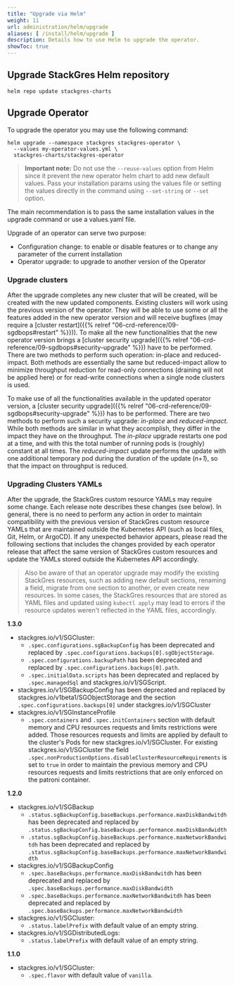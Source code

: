 ```yaml
---
title: "Upgrade via Helm"
weight: 11
url: administration/helm/upgrade
aliases: [ /install/helm/upgrade ]
description: Details how to use Helm to upgrade the operator.
showToc: true
---
```


## Upgrade StackGres Helm repository

```
helm repo update stackgres-charts
```

## Upgrade Operator

To upgrade the operator you may use the following command:

```
helm upgrade --namespace stackgres stackgres-operator \
  --values my-operator-values.yml \
  stackgres-charts/stackgres-operator
```

>**Important note:** Do not use the `--reuse-values` option from Helm since it prevent the new operator helm chart to add new default values. Pass your installation params using the values file or setting the values directly in the command using `--set-string` or `--set` option.

The main recommendation is to pass the same installation values in the upgrade command or use a values.yaml file.

Upgrade of an operator can serve two purpose:

* Configuration change: to enable or disable features or to change any parameter of the current installation
* Operator upgrade: to upgrade to another version of the Operator

### Upgrade clusters

After the upgrade completes any new cluster that will be created, will be created with the new
 updated components.
Existing clusters will work using the previous version of the operator. They will be able to use
 some or all the features added in the new operator version and will receive bugfixes (may require
 a [cluster restart]({{% relref "06-crd-reference/09-sgdbops#restart" %}})). To make all the new
 functionalities that the new operator version brings a
 [cluster security upgrade]({{% relref "06-crd-reference/09-sgdbops#security-upgrade" %}}) have to
 be performed. There are two methods to perform such operation: in-place and reduced-impact.
 Both methods are essentially the same but reduced-impact allow to minimize throughput reduction
 for read-only connections (draining will not be applied here) or for read-write connections when
 a single node clusters is used.

To make use of all the functionalities available in the updated operator version, a [cluster security upgrade]({{% relref "06-crd-reference/09-sgdbops#security-upgrade" %}}) has to be performed.
There are two methods to perform such a security upgrade: *in-place* and *reduced-impact*.
While both methods are similar in what they accomplish, they differ in the impact they have on the throughput.
The *in-place* upgrade restarts one pod at a time, and with this the total number of running pods is (roughly) constant at all times.
The *reduced-impact* update performs the update with one additional temporary pod during the duration of the update (*n+1*), so that the impact on throughput is reduced.

### Upgrading Clusters YAMLs

After the upgrade, the StackGres custom resource YAMLs may require some change.
Each release note describes these changes (see below).
In general, there is no need to perform any action in order to maintain compatibility with the previous version of StackGres custom resource YAMLs that are maintained outside the Kubernetes API (such as local files, Git, Helm, or ArgoCD).
If any unexpected behavior appears, please read the following sections that includes the changes provided by each operator release that affect the same version of StackGres custom resources and update the YAMLs stored outside the Kubernetes API accordingly.

> Also be aware of that an operator upgrade may modify the existing StackGres resources, such as adding new default sections, renaming a field, migrate from one section to another, or even create new resources.
> In some cases, the StackGres resources that are stored as YAML files and updated using `kubectl apply` may lead to errors if the resource updates weren't reflected in the YAML files, accordingly.

**1.3.0**

* stackgres.io/v1/SGCluster:
    * `.spec.configurations.sgBackupConfig` has been deprecated and replaced by `.spec.configurations.backups[0].sgObjectStorage`.
    * `.spec.configurations.backupPath` has been deprecated and replaced by `.spec.configurations.backups[0].path`.
    * `.spec.initialData.scripts` has been deprecated and replaced by `.spec.managedSql` and stackgres.io/v1/SGScript.
* stackgres.io/v1/SGBackupConfig has been deprecated and replaced by stackgres.io/v1beta1/SGObjectStorage and the section `.spec.configurations.backups[0]` under stackgres.io/v1/SGCluster
* stackgres.io/v1/SGInstanceProfile
    * `.spec.containers` and `.spec.initContainers` section with default memory and CPU resources requests and limits restrictions were added. Those resources requests and limits
     are applied by default to the cluster's Pods for new stackgres.io/v1/SGCluster. For existing stackgres.io/v1/SGCluster the field `.spec.nonProductionOptions.disableClusterResourceRequirements`
     is set to `true` in order to maintain the previous memory and CPU resources requests and limits restrictions that are only enforced on the patroni container.

**1.2.0**

* stackgres.io/v1/SGBackup
    * `.status.sgBackupConfig.baseBackups.performance.maxDiskBandwitdh` has been deprecated and replaced by `.status.sgBackupConfig.baseBackups.performance.maxDiskBandwidth`
    * `.status.sgBackupConfig.baseBackups.performance.maxNetworkBandwitdh` has been deprecated and replaced by `.status.sgBackupConfig.baseBackups.performance.maxNetworkBandwidth`
* stackgres.io/v1/SGBackupConfig
    * `.spec.baseBackups.performance.maxDiskBandwitdh` has been deprecated and replaced by `.spec.baseBackups.performance.maxDiskBandwidth`
    * `.spec.baseBackups.performance.maxNetworkBandwitdh` has been deprecated and replaced by `.spec.baseBackups.performance.maxNetworkBandwidth`
* stackgres.io/v1/SGCluster:
    * `.status.labelPrefix` with default value of an empty string.
* stackgres.io/v1/SGDistributedLogs:
    * `.status.labelPrefix` with default value of an empty string.

**1.1.0**

* stackgres.io/v1/SGCluster:
    * `.spec.flavor` with default value of `vanilla`.
